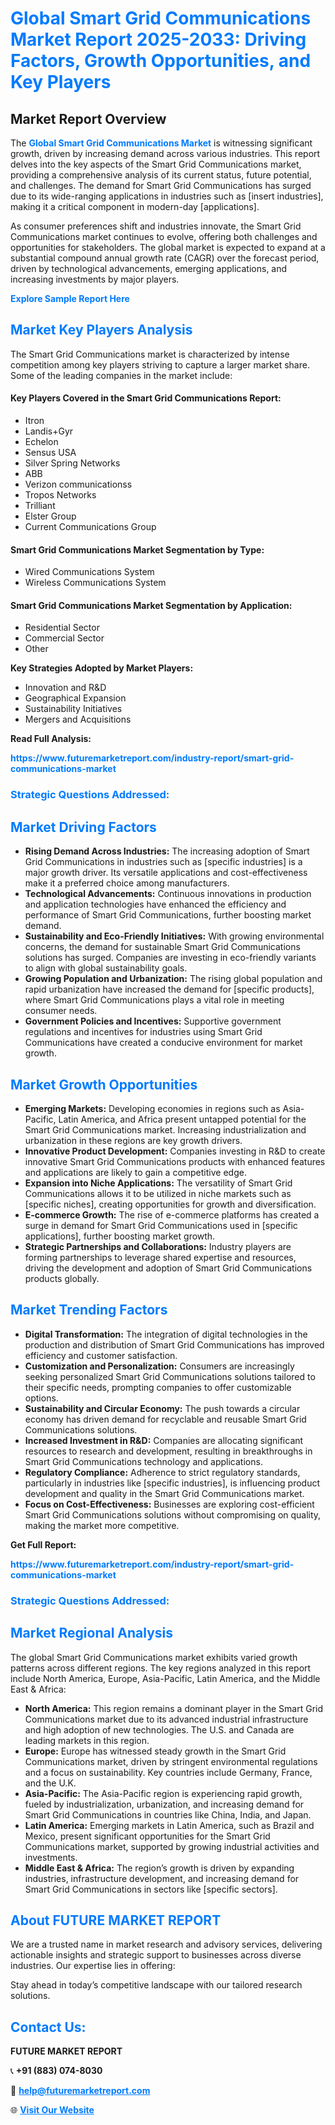 <h1 style="color: #007BFF;">Global Smart Grid Communications Market Report 2025-2033: Driving Factors, Growth Opportunities, and Key Players</h1>

<section id="overview">
<h2>Market Report Overview</h2>
<p>The <a href="https://www.futuremarketreport.com/industry-report/smart-grid-communications-market" style="color: #007BFF; text-decoration: none;"><strong>Global Smart Grid Communications Market</strong></a> is witnessing significant growth, driven by increasing demand across various industries. This report delves into the key aspects of the Smart Grid Communications market, providing a comprehensive analysis of its current status, future potential, and challenges. The demand for Smart Grid Communications has surged due to its wide-ranging applications in industries such as [insert industries], making it a critical component in modern-day [applications].</p>
<p>As consumer preferences shift and industries innovate, the Smart Grid Communications market continues to evolve, offering both challenges and opportunities for stakeholders. The global market is expected to expand at a substantial compound annual growth rate (CAGR) over the forecast period, driven by technological advancements, emerging applications, and increasing investments by major players.</p>
</section>

<section id="overview">
<p><a href="https://www.futuremarketreport.com/request-sample/reportId=96818" style="color: #007BFF; text-decoration: none;"><strong>Explore Sample Report Here</strong></a></p>
</section>

<section id="key-players">
<h2 style="color: #007BFF;">Market Key Players Analysis</h2>
<p>The Smart Grid Communications market is characterized by intense competition among key players striving to capture a larger market share. Some of the leading companies in the market include:</p>
<h4>Key Players Covered in the Smart Grid Communications Report:</h4>
<ul><li>Itron</li><li>Landis+Gyr</li><li>Echelon</li><li>Sensus USA</li><li>Silver Spring Networks</li><li>ABB</li><li>Verizon communicationss</li><li>Tropos Networks</li><li>Trilliant</li><li>Elster Group</li><li>Current Communications Group</li></ul>
<h4>Smart Grid Communications Market Segmentation by Type:</h4>
<ul><li>Wired Communications System</li><li>Wireless Communications System</li></ul>

<h4>Smart Grid Communications Market Segmentation by Application:</h4>
<ul><li>Residential Sector</li><li>Commercial Sector</li><li>Other</li></ul>
<p><strong>Key Strategies Adopted by Market Players:</strong></p>
<ul>
<li>Innovation and R&D</li>
<li>Geographical Expansion</li>
<li>Sustainability Initiatives</li>
<li>Mergers and Acquisitions</li>
</ul>
</section>

<section>
<p><strong>Read Full Analysis: </strong></p><a href="https://www.futuremarketreport.com/industry-report/smart-grid-communications-market" style="color: #007BFF; text-decoration: none;"><strong>https://www.futuremarketreport.com/industry-report/smart-grid-communications-market</strong></a>
<h3 style="color: #007BFF;">Strategic Questions Addressed:</h3>
</section>

<section id="driving-factors">
<h2 style="color: #007BFF;">Market Driving Factors</h2>
<ul>
<li><strong>Rising Demand Across Industries:</strong> The increasing adoption of Smart Grid Communications in industries such as [specific industries] is a major growth driver. Its versatile applications and cost-effectiveness make it a preferred choice among manufacturers.</li>
<li><strong>Technological Advancements:</strong> Continuous innovations in production and application technologies have enhanced the efficiency and performance of Smart Grid Communications, further boosting market demand.</li>
<li><strong>Sustainability and Eco-Friendly Initiatives:</strong> With growing environmental concerns, the demand for sustainable Smart Grid Communications solutions has surged. Companies are investing in eco-friendly variants to align with global sustainability goals.</li>
<li><strong>Growing Population and Urbanization:</strong> The rising global population and rapid urbanization have increased the demand for [specific products], where Smart Grid Communications plays a vital role in meeting consumer needs.</li>
<li><strong>Government Policies and Incentives:</strong> Supportive government regulations and incentives for industries using Smart Grid Communications have created a conducive environment for market growth.</li>
</ul>
</section>

<section id="growth-opportunities">
<h2 style="color: #007BFF;">Market Growth Opportunities</h2>
<ul>
<li><strong>Emerging Markets:</strong> Developing economies in regions such as Asia-Pacific, Latin America, and Africa present untapped potential for the Smart Grid Communications market. Increasing industrialization and urbanization in these regions are key growth drivers.</li>
<li><strong>Innovative Product Development:</strong> Companies investing in R&D to create innovative Smart Grid Communications products with enhanced features and applications are likely to gain a competitive edge.</li>
<li><strong>Expansion into Niche Applications:</strong> The versatility of Smart Grid Communications allows it to be utilized in niche markets such as [specific niches], creating opportunities for growth and diversification.</li>
<li><strong>E-commerce Growth:</strong> The rise of e-commerce platforms has created a surge in demand for Smart Grid Communications used in [specific applications], further boosting market growth.</li>
<li><strong>Strategic Partnerships and Collaborations:</strong> Industry players are forming partnerships to leverage shared expertise and resources, driving the development and adoption of Smart Grid Communications products globally.</li>
</ul>
</section>

<section id="trending-factors">
<h2 style="color: #007BFF;">Market Trending Factors</h2>
<ul>
<li><strong>Digital Transformation:</strong> The integration of digital technologies in the production and distribution of Smart Grid Communications has improved efficiency and customer satisfaction.</li>
<li><strong>Customization and Personalization:</strong> Consumers are increasingly seeking personalized Smart Grid Communications solutions tailored to their specific needs, prompting companies to offer customizable options.</li>
<li><strong>Sustainability and Circular Economy:</strong> The push towards a circular economy has driven demand for recyclable and reusable Smart Grid Communications solutions.</li>
<li><strong>Increased Investment in R&D:</strong> Companies are allocating significant resources to research and development, resulting in breakthroughs in Smart Grid Communications technology and applications.</li>
<li><strong>Regulatory Compliance:</strong> Adherence to strict regulatory standards, particularly in industries like [specific industries], is influencing product development and quality in the Smart Grid Communications market.</li>
<li><strong>Focus on Cost-Effectiveness:</strong> Businesses are exploring cost-efficient Smart Grid Communications solutions without compromising on quality, making the market more competitive.</li>
</ul>
</section>

<section>
<p><strong>Get Full Report: </strong></p><a href="https://www.futuremarketreport.com/industry-report/smart-grid-communications-market" style="color: #007BFF; text-decoration: none;"><strong>https://www.futuremarketreport.com/industry-report/smart-grid-communications-market</strong></a>
<h3 style="color: #007BFF;">Strategic Questions Addressed:</h3>
</section>


<section id="regional-analysis">
<h2 style="color: #007BFF;">Market Regional Analysis</h2>
<p>The global Smart Grid Communications market exhibits varied growth patterns across different regions. The key regions analyzed in this report include North America, Europe, Asia-Pacific, Latin America, and the Middle East & Africa:</p>
<ul>
<li><strong>North America:</strong> This region remains a dominant player in the Smart Grid Communications market due to its advanced industrial infrastructure and high adoption of new technologies. The U.S. and Canada are leading markets in this region.</li>
<li><strong>Europe:</strong> Europe has witnessed steady growth in the Smart Grid Communications market, driven by stringent environmental regulations and a focus on sustainability. Key countries include Germany, France, and the U.K.</li>
<li><strong>Asia-Pacific:</strong> The Asia-Pacific region is experiencing rapid growth, fueled by industrialization, urbanization, and increasing demand for Smart Grid Communications in countries like China, India, and Japan.</li>
<li><strong>Latin America:</strong> Emerging markets in Latin America, such as Brazil and Mexico, present significant opportunities for the Smart Grid Communications market, supported by growing industrial activities and investments.</li>
<li><strong>Middle East & Africa:</strong> The region’s growth is driven by expanding industries, infrastructure development, and increasing demand for Smart Grid Communications in sectors like [specific sectors].</li>
</ul>
</section>

<footer>
<h2 style="color: #007BFF;">About FUTURE MARKET REPORT</h2>
<p>We are a trusted name in market research and advisory services, delivering actionable insights and strategic support to businesses across diverse industries. Our expertise lies in offering:</p>

<p>Stay ahead in today’s competitive landscape with our tailored research solutions.</p>

<h2 style="color: #007BFF;">Contact Us:</h2>
<p><strong>FUTURE MARKET REPORT</strong></p>
<p>📞 <strong>+91 (883) 074-8030</strong></p>
<p>📧 <strong><a href="mailto:help@futuremarketreport.com" style="color: #007BFF;">help@futuremarketreport.com</a></strong></p>
<p>🌐 <strong><a href="https://www.futuremarketreport.com/" style="color: #007BFF;">Visit Our Website</a></strong></p>
</footer>